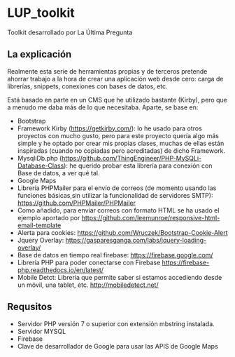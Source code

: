 # LUP_toolkit
Toolkit desarrollado por La Última Pregunta

## La explicación
Realmente esta serie de herramientas propias y de terceros pretende ahorrar trabajo a la hora de crear una aplicación web desde cero: carga de librerías, snippets, conexiones con bases de datos, etc. 

Está basado en parte en un CMS que he utilizado bastante (Kirby), pero que a menudo me daba más de lo que necesitaba. Aparte, se base en:


- Bootstrap
- Framework Kirby (https://getkirby.com/): lo he usado para otros proyectos con mucho gusto, pero para este proyecto quería algo más simple y he optado por crear mis propias clases, muchas de ellas están inspiradas (cuando no copiadas pero acreditadas) de dicho Framework.
- MysqliDb.php (https://github.com/ThingEngineer/PHP-MySQLi-Database-Class): he querido probar esta librería para conexión con Base de datos, a ver qué tal.
- Google Maps
- Librería PHPMailer para el envío de correos (de momento usando las funciones básicas,sin utilizar la funcionalidad de servidores SMTP): https://github.com/PHPMailer/PHPMailer
- Como añadido, para enviar correos con formato HTML se ha usado el ejemplo aportado por https://github.com/leemunroe/responsive-html-email-template
- Alerta para cookies: https://github.com/Wruczek/Bootstrap-Cookie-Alert
- Jquery Overlay: https://gasparesganga.com/labs/jquery-loading-overlay/
- Base de datos en tiempo real firebase: https://firebase.google.com/
- Librería PHP para poder conectarse con Firebase https://firebase-php.readthedocs.io/en/latest/
- Mobile Detct: Librería que permite saber si estamos accediendo desde un móvil, una tablet, etc. http://mobiledetect.net/


## Requsitos
- Servidor PHP versión 7 o superior con extensión mbstring instalada.
- Servidor MYSQL
- Firebase
- Clave de desarrollador de Google para usar las APIS de Google Maps


